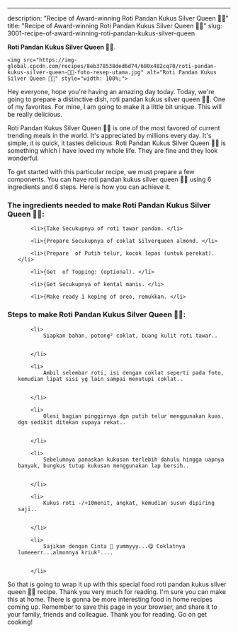 ---
description: "Recipe of Award-winning Roti Pandan Kukus Silver Queen 🍫😋"
title: "Recipe of Award-winning Roti Pandan Kukus Silver Queen 🍫😋"
slug: 3001-recipe-of-award-winning-roti-pandan-kukus-silver-queen

<p>
	<strong>Roti Pandan Kukus Silver Queen 🍫😋</strong>. 
	
</p>
<p>
	
	<img src="https://img-global.cpcdn.com/recipes/8eb378538ded6d74/680x482cq70/roti-pandan-kukus-silver-queen-🍫😋-foto-resep-utama.jpg" alt="Roti Pandan Kukus Silver Queen 🍫😋" style="width: 100%;">
	
	
</p>
<p>
	Hey everyone, hope you're having an amazing day today. Today, we're going to prepare a distinctive dish, roti pandan kukus silver queen 🍫😋. One of my favorites. For mine, I am going to make it a little bit unique. This will be really delicious.
</p>
	
<p>
	Roti Pandan Kukus Silver Queen 🍫😋 is one of the most favored of current trending meals in the world. It's appreciated by millions every day. It's simple, it is quick, it tastes delicious. Roti Pandan Kukus Silver Queen 🍫😋 is something which I have loved my whole life. They are fine and they look wonderful.
</p>
<p>
	
</p>

<p>
To get started with this particular recipe, we must prepare a few components. You can have roti pandan kukus silver queen 🍫😋 using 6 ingredients and 6 steps. Here is how you can achieve it.
</p>

<h3>The ingredients needed to make Roti Pandan Kukus Silver Queen 🍫😋:</h3>

<ol>
	
		<li>{Take Secukupnya of roti tawar pandan. </li>
	
		<li>{Prepare Secukupnya of coklat Silverqueen almond. </li>
	
		<li>{Prepare  of Putih telur, kocok lepas (untuk perekat). </li>
	
		<li>{Get  of Topping: (optional). </li>
	
		<li>{Get Secukupnya of kental manis. </li>
	
		<li>{Make ready 1 keping of oreo, remukkan. </li>
	
</ol>
<p>
	
</p>

<h3>Steps to make Roti Pandan Kukus Silver Queen 🍫😋:</h3>

<ol>
	
		<li>
			Siapkan bahan, potong² coklat, buang kulit roti tawar..
			
			
		</li>
	
		<li>
			Ambil selembar roti, isi dengan coklat seperti pada foto, kemudian lipat sisi yg lain sampai menutupi coklat..
			
			
		</li>
	
		<li>
			Olesi bagian pinggirnya dgn putih telur menggunakan kuas, dgn sedikit ditekan supaya rekat..
			
			
		</li>
	
		<li>
			Sebelumnya panaskan kukusan terlebih dahulu hingga uapnya banyak, bungkus tutup kukusan menggunakan lap bersih..
			
			
		</li>
	
		<li>
			Kukus roti -/+10menit, angkat, kemudian susun dipiring saji..
			
			
		</li>
	
		<li>
			Sajikan dengan Cinta 💚 yummyyy...😋 Coklatnya lumeeerr...almonnya kriuk²....
			
			
		</li>
	
</ol>

<p>
	
</p>

<p>
	So that is going to wrap it up with this special food roti pandan kukus silver queen 🍫😋 recipe. Thank you very much for reading. I'm sure you can make this at home. There is gonna be more interesting food in home recipes coming up. Remember to save this page in your browser, and share it to your family, friends and colleague. Thank you for reading. Go on get cooking!
</p>
